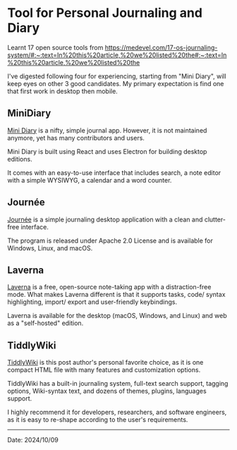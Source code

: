 # Tool for Personal Journaling and Diary

Learnt 17 open source tools from https://medevel.com/17-os-journaling-system/#:~:text=In%20this%20article,%20we%20listed%20the#:~:text=In%20this%20article,%20we%20listed%20the

I've digested following four for experiencing, starting from "Mini Diary", will keep eyes on other 3 good candidates. My primary expectation is find one that first work in desktop then mobile.

## MiniDiary

[Mini Diary](https://github.com/samuelmeuli/mini-diary) is a nifty, simple journal app. However, it is not maintained anymore, yet has many contributors and users.

Mini Diary is built using React and uses Electron for building desktop editions.

It comes with an easy-to-use interface that includes search, a note editor with a simple WYSIWYG, a calendar and a word counter.

## Journée

[Journée](https://adueck.github.io/journee/) is a simple journaling desktop application with a clean and clutter-free interface.

The program is released under Apache 2.0 License and is available for Windows, Linux, and macOS.

## Laverna

[Laverna](https://laverna.cc/) is a free, open-source note-taking app with a distraction-free mode. What makes Laverna different is that it supports tasks, code/ syntax highlighting, import/ export and user-friendly keybindings.

Laverna is available for the desktop (macOS, Windows, and Linux) and web as a "self-hosted" edition.

## TiddlyWiki

[TiddlyWiki](https://github.com/TiddlyWiki/TiddlyDesktop/releases) is this post author's personal favorite choice, as it is one compact HTML file with many features and customization options.

TiddlyWiki has a built-in journaling system, full-text search support, tagging options, Wiki-syntax text, and dozens of themes, plugins, languages support.

I highly recommend it for developers, researchers, and software engineers, as it is easy to re-shape according to the user's requirements.

---

Date: 2024/10/09